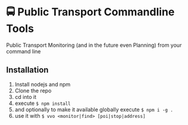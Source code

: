 # 🚍 Public Transport Commandline Tools

Public Transport Monitoring (and in the future even Planning) from your command line

## Installation

1. Install nodejs and npm <br>
2. Clone the repo <br>
3. cd into it <br>
4. execute `$ npm install` <br>
5. and optionally to make it available globally execute `$ npm i -g .` <br>
6. use it with `$ vvo <monitor|find> [poi|stop|address]` <br>
